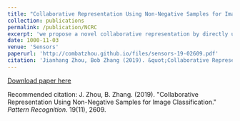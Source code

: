 ```yaml
---
title: "Collaborative Representation Using Non-Negative Samples for Image Classification"
collection: publications
permalink: /publication/NCRC
excerpt: 'we propose a novel collaborative representation by directly using non-negative representations to represent a test sample collaboratively, termed Non-negative Collaborative Representation-based Classifier (NCRC).'
date: 1000-11-03
venue: 'Sensors'
paperurl: 'http://combatzhou.github.io/files/sensors-19-02609.pdf'
citation: 'Jianhang Zhou, Bob Zhang (2019). &quot;Collaborative Representation Using Non-Negative Samples for Image Classification.&quot; <i>Sensors</i>. 19(11), 2609.'
---
```


[Download paper here](http://combatzhou.github.io/files/sensors-19-02609.pdf)

Recommended citation: J. Zhou, B. Zhang. (2019). &quot;Collaborative Representation Using Non-Negative Samples for Image Classification.&quot; <i>Pattern Recognition</i>. 19(11), 2609.
